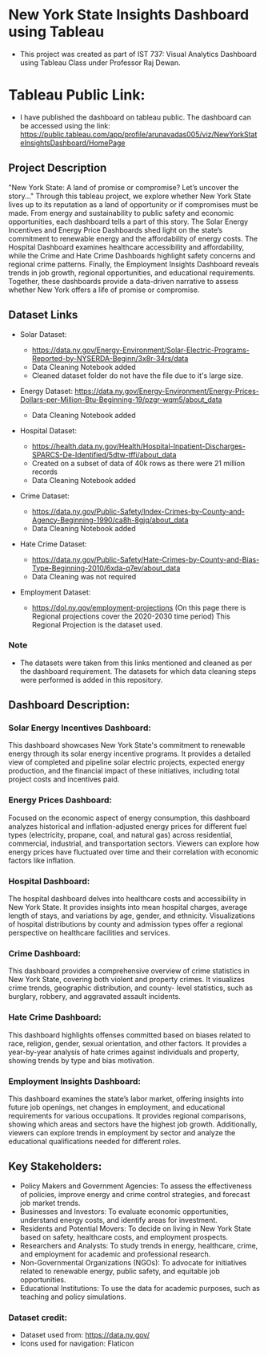 # New York State Insights Dashboard using Tableau
- This project was created as part of IST 737: Visual Analytics Dashboard using Tableau Class under Professor Raj Dewan.

# Tableau Public Link:
- I have published the dashboard on tableau public. The dashboard can be accessed using the link: https://public.tableau.com/app/profile/arunavadas005/viz/NewYorkStateInsightsDashboard/HomePage

## Project Description
"New York State: A land of promise or compromise? Let’s uncover the story..." Through this tableau project, we explore whether New York State lives up to its reputation as a land of opportunity or if compromises must be made. From energy and sustainability to public
safety and economic opportunities, each dashboard tells a part of this story. The Solar Energy Incentives and Energy Price Dashboards shed light on the state’s commitment to renewable
energy and the affordability of energy costs. The Hospital Dashboard examines healthcare accessibility and affordability, while the Crime and Hate Crime Dashboards highlight safety
concerns and regional crime patterns. Finally, the Employment Insights Dashboard reveals trends in job growth, regional opportunities, and educational requirements. Together, these
dashboards provide a data-driven narrative to assess whether New York offers a life of promise or compromise.


## Dataset Links
- Solar Dataset:
  - https://data.ny.gov/Energy-Environment/Solar-Electric-Programs-Reported-by-NYSERDA-Beginn/3x8r-34rs/data
  - Data Cleaning Notebook added
  - Cleaned dataset folder do not have the file due to it's large size.

- Energy Dataset:
https://data.ny.gov/Energy-Environment/Energy-Prices-Dollars-per-Million-Btu-Beginning-19/pzgr-wqm5/about_data
  - Data Cleaning Notebook added

- Hospital Dataset:
  - https://health.data.ny.gov/Health/Hospital-Inpatient-Discharges-SPARCS-De-Identified/5dtw-tffi/about_data
  - Created on a subset of data of 40k rows as there were 21 million records
  - Data Cleaning Notebook added
    
- Crime Dataset:
  - https://data.ny.gov/Public-Safety/Index-Crimes-by-County-and-Agency-Beginning-1990/ca8h-8gjq/about_data
  - Data Cleaning Notebook added

- Hate Crime Dataset:
  - https://data.ny.gov/Public-Safety/Hate-Crimes-by-County-and-Bias-Type-Beginning-2010/6xda-q7ev/about_data
  - Data Cleaning was not required
    
- Employment Dataset:
  - https://dol.ny.gov/employment-projections (On this page there is Regional projections cover the 2020-2030 time period) This Regional Projection is the dataset used.

### Note
- The datasets were taken from this links mentioned and cleaned as per the dashboard requirement. The datasets for which data cleaning steps were performed is added in this repository.


## Dashboard Description:

### Solar Energy Incentives Dashboard:
This dashboard showcases New York State's commitment to renewable energy through its solar energy incentive programs. It provides a detailed view of completed and pipeline solar electric
projects, expected energy production, and the financial impact of these initiatives, including total project costs and incentives paid.

### Energy Prices Dashboard:
Focused on the economic aspect of energy consumption, this dashboard analyzes historical and inflation-adjusted energy prices for different fuel types (electricity, propane, coal, and natural gas)
across residential, commercial, industrial, and transportation sectors. Viewers can explore how energy prices have fluctuated over time and their correlation with economic factors like inflation.

### Hospital Dashboard:
The hospital dashboard delves into healthcare costs and accessibility in New York State. It provides insights into mean hospital charges, average length of stays, and variations by age, gender, and
ethnicity. Visualizations of hospital distributions by county and admission types offer a regional perspective on healthcare facilities and services.

### Crime Dashboard:
This dashboard provides a comprehensive overview of crime statistics in New York State, covering both violent and property crimes. It visualizes crime trends, geographic distribution, and county-
level statistics, such as burglary, robbery, and aggravated assault incidents.

### Hate Crime Dashboard:
This dashboard highlights offenses committed based on biases related to race, religion, gender, sexual orientation, and other factors. It provides a year-by-year analysis of hate crimes against
individuals and property, showing trends by type and bias motivation.

### Employment Insights Dashboard:
This dashboard examines the state’s labor market, offering insights into future job openings, net changes in employment, and educational requirements for various occupations. It provides
regional comparisons, showing which areas and sectors have the highest job growth. Additionally, viewers can explore trends in employment by sector and analyze the educational qualifications
needed for different roles.

## Key Stakeholders:
- Policy Makers and Government Agencies: To assess the effectiveness of policies, improve
energy and crime control strategies, and forecast job market trends.
- Businesses and Investors: To evaluate economic opportunities, understand energy costs, and
identify areas for investment.
- Residents and Potential Movers: To decide on living in New York State based on safety,
healthcare costs, and employment prospects.
- Researchers and Analysts: To study trends in energy, healthcare, crime, and employment for
academic and professional research.
- Non-Governmental Organizations (NGOs): To advocate for initiatives related to renewable
energy, public safety, and equitable job opportunities.
- Educational Institutions: To use the data for academic purposes, such as teaching and policy
simulations.


### Dataset credit:
- Dataset used from: https://data.ny.gov/
- Icons used for navigation: Flaticon
